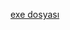 <a href="https://github.com/must253/isim-soyisim-hesaplayici/blob/main/Boy%20Ya%C5%9F%20Kilo%20hesaplay%C4%B1c%C4%B1/bin/Debug/Boy%20Ya%C5%9F%20Kilo%20hesaplay%C4%B1c%C4%B1.exe">exe dosyası</a>
